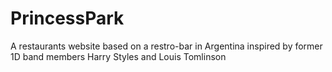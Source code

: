 # PrincessPark
A restaurants website based on a restro-bar in Argentina inspired by former 1D band members Harry Styles and Louis Tomlinson
